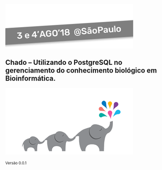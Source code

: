 <!-- .slide: data-background="img/motivation.jpg" -->

<img src="img/logos/pgconf.png" style="background:none; border:none; box-shadow:none;">

## Chado – Utilizando o PostgreSQL no gerenciamento do conhecimento biológico em Bioinformática.
<img src="img/logos/foot_logo.png" style="background:none; border:none; box-shadow:none;">

<small>Versão 0.0.1</small>

